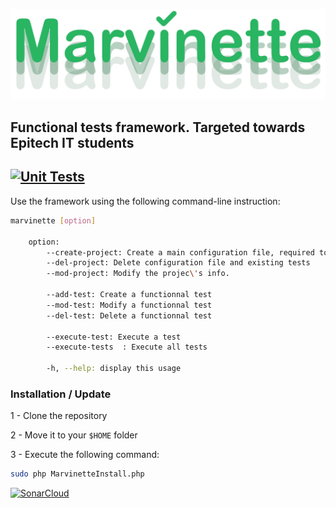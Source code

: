 [![Marvinette](images/logo.PNG)](images/logo.PNG)

## Functional tests framework. Targeted towards Epitech IT students

[![Unit Tests](https://github.com/Arthi-chaud/Marvinette/actions/workflows/unit_tests.yml/badge.svg?branch=dev)](https://github.com/Arthi-chaud/Marvinette/actions/workflows/unit_tests.yml)
---
Use the framework using the following command-line instruction:

```bash
marvinette [option]

    option:
        --create-project: Create a main configuration file, required to make tests
        --del-project: Delete configuration file and existing tests
        --mod-project: Modify the projec\'s info.
        
        --add-test: Create a functionnal test
        --mod-test: Modify a functionnal test
        --del-test: Delete a functionnal test

        --execute-test: Execute a test
        --execute-tests  : Execute all tests

        -h, --help: display this usage
```

### Installation / Update

1 - Clone the repository

2 - Move it to your `$HOME` folder

3 - Execute the following command:

``` bash
sudo php MarvinetteInstall.php
```


[![SonarCloud](https://sonarcloud.io/images/project_badges/sonarcloud-white.svg)](https://sonarcloud.io/dashboard?id=Arthi-chaud_Marvinette)
